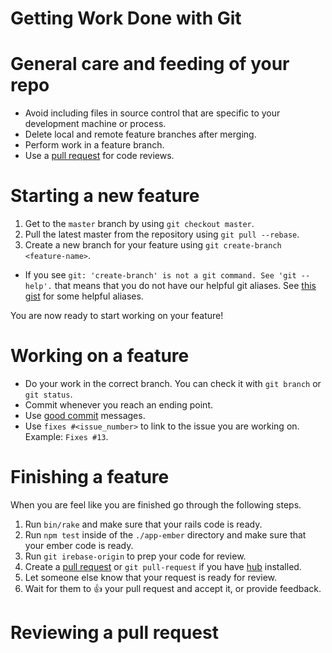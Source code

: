 # Getting Work Done with Git
# General care and feeding of your repo
- Avoid including files in source control that are specific to your
  development machine or process.
- Delete local and remote feature branches after merging.
- Perform work in a feature branch.
- Use a [pull request](https://help.github.com/articles/using-pull-requests/) for code reviews.

# Starting a new feature
1. Get to the `master` branch by using `git checkout master`.
2. Pull the latest master from the repository using `git pull --rebase`.
3. Create a new branch for your feature using `git create-branch <feature-name>`.
  - If you see `git: 'create-branch' is not a git command. See 'git --help'.` that means that you do not have our helpful git aliases. See [this gist](https://gist.github.com/jweakley/8abe7e42517ffa2b04f4) for some helpful aliases.

You are now ready to start working on your feature!
# Working on a feature
- Do your work in the correct branch. You can check it with `git branch` or `git status`.
- Commit whenever you reach an ending point.
- Use [good commit](http://tbaggery.com/2008/04/19/a-note-about-git-commit-messages.html#content) messages.
- Use `fixes #<issue_number>` to link to the issue you are working on. Example: `Fixes #13`.

# Finishing a feature
When you are feel like you are finished go through the following steps.

1. Run `bin/rake` and make sure that your rails code is ready.
2. Run `npm test` inside of the `./app-ember` directory and make sure that your ember code is ready.
3. Run `git irebase-origin` to prep your code for review.
4. Create a [pull request](https://help.github.com/articles/using-pull-requests/) or `git pull-request` if you have [hub](https://github.com/github/hub) installed.
5. Let someone else know that your request is ready for review.
6. Wait for them to :+1: your pull request and accept it, or provide feedback.

# Reviewing a pull request

